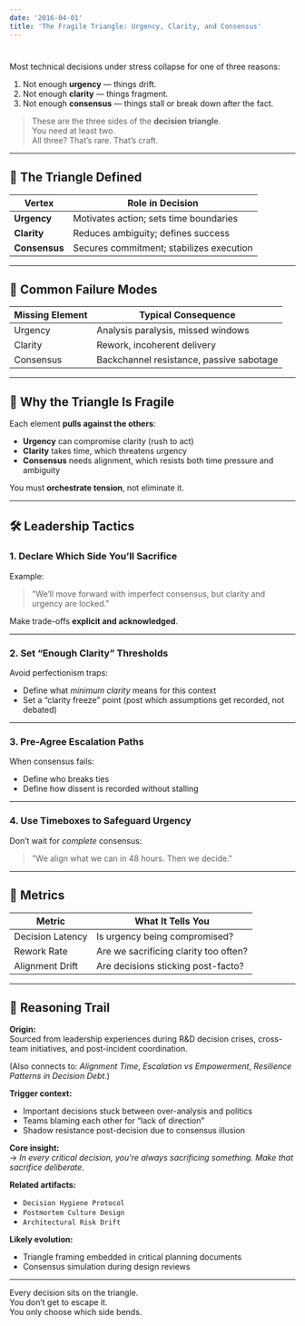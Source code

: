```yaml
---
date: '2016-04-01'
title: 'The Fragile Triangle: Urgency, Clarity, and Consensus'
---
```


# 

Most technical decisions under stress collapse for one of three reasons:

1. Not enough **urgency** — things drift.
2. Not enough **clarity** — things fragment.
3. Not enough **consensus** — things stall or break down after the fact.

> These are the three sides of the **decision triangle**.  
> You need at least two.  
> All three? That’s rare. That’s craft.

---

## 🔺 The Triangle Defined

| Vertex      | Role in Decision |
|-------------|------------------|
| **Urgency** | Motivates action; sets time boundaries |
| **Clarity** | Reduces ambiguity; defines success |
| **Consensus** | Secures commitment; stabilizes execution |

---

## 🔄 Common Failure Modes

| Missing Element | Typical Consequence |
|------------------|---------------------|
| Urgency          | Analysis paralysis, missed windows |
| Clarity          | Rework, incoherent delivery |
| Consensus        | Backchannel resistance, passive sabotage |

---

## 🧠 Why the Triangle Is Fragile

Each element **pulls against the others**:

- **Urgency** can compromise clarity (rush to act)
- **Clarity** takes time, which threatens urgency
- **Consensus** needs alignment, which resists both time pressure and ambiguity

You must **orchestrate tension**, not eliminate it.

---

## 🛠 Leadership Tactics

### 1. **Declare Which Side You’ll Sacrifice**
Example:  
> "We’ll move forward with imperfect consensus, but clarity and urgency are locked."

Make trade-offs **explicit and acknowledged**.

---

### 2. **Set “Enough Clarity” Thresholds**
Avoid perfectionism traps:
- Define what *minimum clarity* means for this context
- Set a “clarity freeze” point (post which assumptions get recorded, not debated)

---

### 3. **Pre-Agree Escalation Paths**
When consensus fails:
- Define who breaks ties  
- Define how dissent is recorded without stalling

---

### 4. **Use Timeboxes to Safeguard Urgency**
Don’t wait for *complete* consensus:
> "We align what we can in 48 hours. Then we decide."

---

## 📏 Metrics

| Metric | What It Tells You |
|--------|-------------------|
| Decision Latency | Is urgency being compromised? |
| Rework Rate | Are we sacrificing clarity too often? |
| Alignment Drift | Are decisions sticking post-facto? |

---

## 🧭 Reasoning Trail

**Origin:**  
Sourced from leadership experiences during R&D decision crises, cross-team initiatives, and post-incident coordination.

(Also connects to: *Alignment Time*, *Escalation vs Empowerment*, *Resilience Patterns in Decision Debt*.)

**Trigger context:**  
- Important decisions stuck between over-analysis and politics  
- Teams blaming each other for “lack of direction”  
- Shadow resistance post-decision due to consensus illusion

**Core insight:**  
→ *In every critical decision, you're always sacrificing something. Make that sacrifice deliberate.*

**Related artifacts:**  
- `Decision Hygiene Protocol`  
- `Postmortem Culture Design`  
- `Architectural Risk Drift`

**Likely evolution:**  
- Triangle framing embedded in critical planning documents  
- Consensus simulation during design reviews

---

Every decision sits on the triangle.  
You don’t get to escape it.  
You only choose which side bends.
